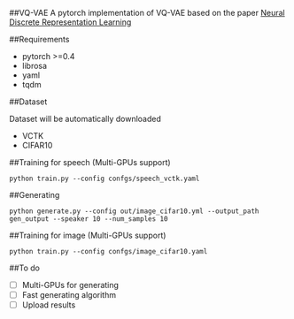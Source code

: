 ##VQ-VAE
A pytorch implementation of VQ-VAE based on the paper [Neural Discrete Representation Learning](https://arxiv.org/abs/1711.00937)

##Requirements
* pytorch >=0.4
* librosa
* yaml
* tqdm

##Dataset

Dataset will be automatically downloaded
* VCTK
* CIFAR10

##Training for speech (Multi-GPUs support)
```
python train.py --config confgs/speech_vctk.yaml
```
##Generating
```
python generate.py --config out/image_cifar10.yml --output_path gen_output --speaker 10 --num_samples 10
```

##Training for image (Multi-GPUs support)
```
python train.py --config confgs/image_cifar10.yaml  
```

##To do
- [ ] Multi-GPUs for generating
- [ ] Fast generating algorithm
- [ ] Upload results 
